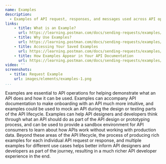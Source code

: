 ```yaml
---
name: Examples
description: 
  - Examples of API request, responses, and messages used across API operations helps provide a versioned, evolvable, and reusable set of example and synthetic data that can make documentation richer and testing more relevant to actual business needs.
links:
    - title: What is an Example?
      url: https://learning.postman.com/docs/sending-requests/examples/#what-is-an-example
    - title: Why Use Examples?
      url: https://learning.postman.com/docs/sending-requests/examples/#why-use-examples
    - title: Accessing Your Saved Examples
      url: https://learning.postman.com/docs/sending-requests/examples/#accessing-your-saved-examples   
    - title: How Examples Appear in Your API Documentation
      url: https://learning.postman.com/docs/sending-requests/examples/#how-your-examples-appear-in-postman-documentation                   
video: ''
screenshots:
  - title: Request Example
    url: images/elements/examples-1.png  
...
```

Examples are essential to API operations for helping demonstrate what an API does and how it can be used. Examples can accompany API documentation to make onboarding with an API much more intuitive, and examples could be used to mock an API during the design or testing parts of the API lifecycle. Examples can help API designers and developers think through what an API should do as part of the API design or prototyping process, and can be used to provide a sandbox environment for API consumers to learn about how APIs work without working with production data. Beyond these areas of the API lifecycle, the process of producing rich examples for each individual API request or response, and multiple examples for different use cases helps better inform API designers and developers as part of the journey, resulting in a much richer API developer experience in the end.